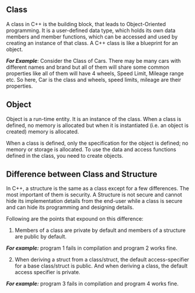 ## Class
A class in C++ is the building block, that leads to Object-Oriented programming. It is a user-defined data type, which holds its own data members and member functions, which can be accessed and used by creating an instance of that class. A C++ class is like a blueprint for an object.

***For Example***: Consider the Class of Cars. There may be many cars with different names and brand but all of them will share some common properties like all of them will have 4 wheels, Speed Limit, Mileage range etc. So here, Car is the class and wheels, speed limits, mileage are their properties.

## Object
Object is a run-time entity. It is an instance of the class.
When a class is defined, no memory is allocated but when it is instantiated (i.e. an object is created) memory is allocated.

When a class is defined, only the specification for the object is defined; no memory or storage is allocated. To use the data and access functions defined in the class, you need to create objects.

## Difference between Class and Structure

In C++, a structure is the same as a class except for a few differences. The most important of them is security. A Structure is not secure and cannot hide its implementation details from the end-user while a class is secure and can hide its programming and designing details. 

Following are the points that expound on this difference: 
1) Members of a class are private by default and members of a structure are public by default.

***For example:*** program 1 fails in compilation and program 2 works fine.

2) When deriving a struct from a class/struct, the default access-specifier for a base class/struct is public. And when deriving a class, the default access specifier is private. 

***For example:*** program 3 fails in compilation and program 4 works fine. 

